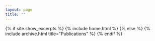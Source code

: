 ```yaml
---
layout: page
title: ""
---
```



{% if site.show_excerpts %}
  {% include home.html %}
{% else %}
  {% include archive.html title="Publications" %}
{% endif %}
